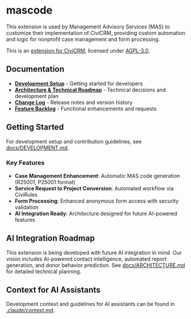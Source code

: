# mascode

This extension is used by Management Advisory Services (MAS) to customize their implementation of CiviCRM, providing custom automation and logic for nonprofit case management and form processing.

This is an [extension for CiviCRM](https://docs.civicrm.org/sysadmin/en/latest/customize/extensions/), licensed under [AGPL-3.0](LICENSE.txt).

## Documentation

- **[Development Setup](docs/DEVELOPMENT.md)** - Getting started for developers
- **[Architecture & Technical Roadmap](docs/ARCHITECTURE.md)** - Technical decisions and development plan
- **[Change Log](CHANGELOG.md)** - Release notes and version history
- **[Feature Backlog](BACKLOG.md)** - Functional enhancements and requests

## Getting Started

For development setup and contribution guidelines, see [docs/DEVELOPMENT.md](docs/DEVELOPMENT.md).

### Key Features

- **Case Management Enhancement**: Automatic MAS code generation (R25001, P25001 format)
- **Service Request to Project Conversion**: Automated workflow via CiviRules
- **Form Processing**: Enhanced anonymous form access with security validation
- **AI Integration Ready**: Architecture designed for future AI-powered features

## AI Integration Roadmap

This extension is being developed with future AI integration in mind. Our vision includes AI-powered contact intelligence, automated report generation, and donor behavior prediction. See [docs/ARCHITECTURE.md](docs/ARCHITECTURE.md) for detailed technical planning.

## Context for AI Assistants

Development context and guidelines for AI assistants can be found in [.claude/context.md](.claude/context.md).

